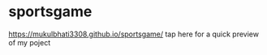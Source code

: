# sportsgame


https://mukulbhati3308.github.io/sportsgame/ tap here for a quick  preview of my poject
